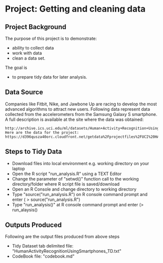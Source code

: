 # Project: Getting and cleaning data

Project Background
------------------

The purpose of this project is to demonstrate:
 * ability to collect data
 * work with data
 * clean a data set. 

The goal is 
 * to prepare tidy data for later analysis. 
 
Data Source
-----------
  Companies like Fitbit, Nike, and Jawbone Up are racing to develop the most advanced algorithms to attract new users. 
  Following data represent data collected from the accelerometers from the Samsung Galaxy S smartphone. 
  A full description is available at the site where the data was obtained:

	http://archive.ics.uci.edu/ml/datasets/Human+Activity+Recognition+Using+Smartphones
	Here are the data for the project:
	https://d396qusza40orc.cloudfront.net/getdata%2Fprojectfiles%2FUCI%20HAR%20Dataset.zip

 Steps to Tidy Data
 ------------------
 * Download files into local environment e.g. working directory on your laptop
 * Open the R script "run_analysis.R" using a TEXT Editor
 * Change the parameter of "setwd()" function call to the working directory/folder where R script file is saved/download
 * Open an R Console and change directory to working directory
 * Type "source("run_analysis.R") on R console command prompt and enter ( > source("run_analysis.R")
 * Type "run_analysis()" at R console command prompt and enter (> run_alaysis()

 Outputs Produced
 ----------------
 Following are the output files produced from above steps
 * Tidy Dataset tab delimited file: "HumanActivityRecognitionUsingSmartphones_TD.txt"
 * CodeBook  file: "codebook.md"